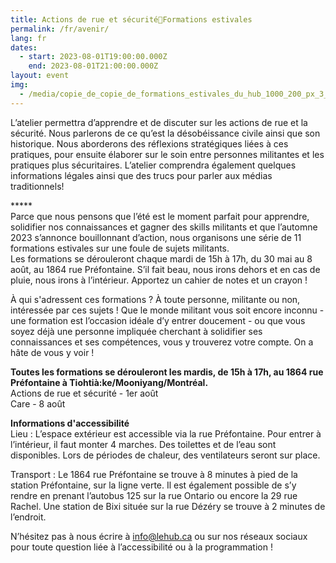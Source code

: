 ```yaml
---
title: Actions de rue et sécurité🌿Formations estivales
permalink: /fr/avenir/
lang: fr
dates:
  - start: 2023-08-01T19:00:00.000Z
    end: 2023-08-01T21:00:00.000Z
layout: event
img:
  - /media/copie_de_copie_de_formations_estivales_du_hub_1000_200_px_3_.png
---
```

<!--StartFragment-->

L’atelier permettra d’apprendre et de discuter sur les actions de rue et la sécurité. Nous parlerons de ce qu’est la désobéissance civile ainsi que son historique. Nous aborderons des réflexions stratégiques liées à ces pratiques, pour ensuite élaborer sur le soin entre personnes militantes et les pratiques plus sécuritaires. L’atelier comprendra également quelques informations légales ainsi que des trucs pour parler aux médias traditionnels!

\*\*\*\**\
Parce que nous pensons que l’été est le moment parfait pour apprendre, solidifier nos connaissances et gagner des skills militants et que l’automne 2023 s’annonce bouillonnant d’action, nous organisons une série de 11 formations estivales sur une foule de sujets militants.\
Les formations se dérouleront chaque mardi de 15h à 17h, du 30 mai au 8 août, au 1864 rue Préfontaine. S’il fait beau, nous irons dehors et en cas de pluie, nous irons à l’intérieur. Apportez un cahier de notes et un crayon !

À qui s'adressent ces formations ? À toute personne, militante ou non, intéressée par ces sujets ! Que le monde militant vous soit encore inconnu - une formation est l’occasion idéale d’y entrer doucement - ou que vous soyez déjà une personne impliquée cherchant à solidifier ses connaissances et ses compétences, vous y trouverez votre compte. On a hâte de vous y voir !

**Toutes les formations se dérouleront les mardis, de 15h à 17h, au 1864 rue Préfontaine à Tiohtià:ke/Mooniyang/Montréal.**\
Actions de rue et sécurité - 1er août\
Care - 8 août

**Informations d'accessibilité**\
Lieu : L’espace extérieur est accessible via la rue Préfontaine. Pour entrer à l’intérieur, il faut monter 4 marches. Des toilettes et de l’eau sont disponibles. Lors de périodes de chaleur, des ventilateurs seront sur place.

Transport : Le 1864 rue Préfontaine se trouve à 8 minutes à pied de la station Préfontaine, sur la ligne verte. Il est également possible de s’y rendre en prenant l’autobus 125 sur la rue Ontario ou encore la 29 rue Rachel. Une station de Bixi située sur la rue Dézéry se trouve à 2 minutes de l’endroit.

N’hésitez pas à nous écrire à info@lehub.ca ou sur nos réseaux sociaux pour toute question liée à l’accessibilité ou à la programmation ! 

<!--EndFragment-->
